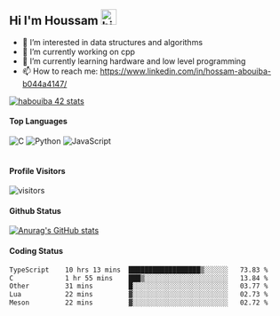 ## Hi I'm Houssam <img src="https://user-images.githubusercontent.com/1303154/88677602-1635ba80-d120-11ea-84d8-d263ba5fc3c0.gif" width="28px" alt="hi">

- 👀 I’m interested in data structures and algorithms
- 🔭 I’m currently working on cpp
- 🌱 I’m currently learning hardware and low level programming
- 📫 How to reach me: https://www.linkedin.com/in/hossam-abouiba-b044a4147/

[![habouiba 42 stats](https://badge.mediaplus.ma/greenbinary/habouiba)](https://github.com/oakoudad/badge42)

#### Top Languages

![C](https://img.shields.io/badge/c-%2300599C.svg?style=for-the-badge&logo=c&logoColor=white)
![Python](https://img.shields.io/badge/python-%2314354C.svg?style=for-the-badge&logo=python&logoColor=white)
![JavaScript](https://img.shields.io/badge/javascript-%23323330.svg?style=for-the-badge&logo=javascript&logoColor=%23F7DF1E)
<br />
<br />
#### Profile Visitors
![visitors](https://visitor-badge.glitch.me/badge?page_id=project-HOSSAM.project-HOSSAM)

#### Github Status
[![Anurag's GitHub stats](https://github-readme-stats.vercel.app/api?username=0xPride&theme=tokyonight)](https://github.com/anuraghazra/github-readme-stats)

#### Coding Status
<!--START_SECTION:waka-->

```txt
TypeScript    10 hrs 13 mins  ██████████████████▒░░░░░░   73.83 %
C             1 hr 55 mins    ███▒░░░░░░░░░░░░░░░░░░░░░   13.84 %
Other         31 mins         █░░░░░░░░░░░░░░░░░░░░░░░░   03.77 %
Lua           22 mins         ▓░░░░░░░░░░░░░░░░░░░░░░░░   02.73 %
Meson         22 mins         ▓░░░░░░░░░░░░░░░░░░░░░░░░   02.72 %
```

<!--END_SECTION:waka-->
